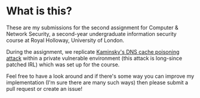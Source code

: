 # What is this?

These are my submissions for the second assignment for Computer & Network Security, a second-year undergraduate
information security course at Royal Holloway, University of London.

During the assignment, we replicate [Kaminsky's DNS cache poisoning attack](http://unixwiz.net/techtips/iguide-kaminsky-dns-vuln.html)
within a private vulnerable environment (this attack is long-since patched IRL) which was set up for the course.

Feel free to have a look around and if there's some way you can improve my implementation (I'm sure there are many such ways)
then please submit a pull request or create an issue!
